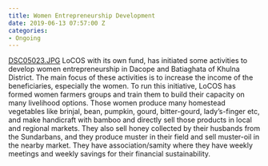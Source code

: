 ```yaml
---
title: Women Entrepreneurship Development
date: 2019-06-13 07:57:00 Z
categories:
- Ongoing
---
```


[DSC05023.JPG](/uploads/DSC05023.JPG)
LoCOS with its own fund, has initiated some activities to develop women entrepreneurship in Dacope and Batiaghata of Khulna District. The main focus of these activities is to increase the income of the beneficiaries, especially the women. To run this initiative, LoCOS has formed women farmers groups and train them to build their capacity on many livelihood options. Those women produce many homestead vegetables like brinjal, bean, pumpkin, gourd, bitter-gourd, lady’s-finger etc, and make handicraft with bamboo and directly sell those products in local and regional markets. They also sell honey collected by their husbands from the Sundarbans, and they produce muster in their field and sell muster-oil in the nearby market. They have association/samity where they have weekly meetings and weekly savings for their financial sustainability.
